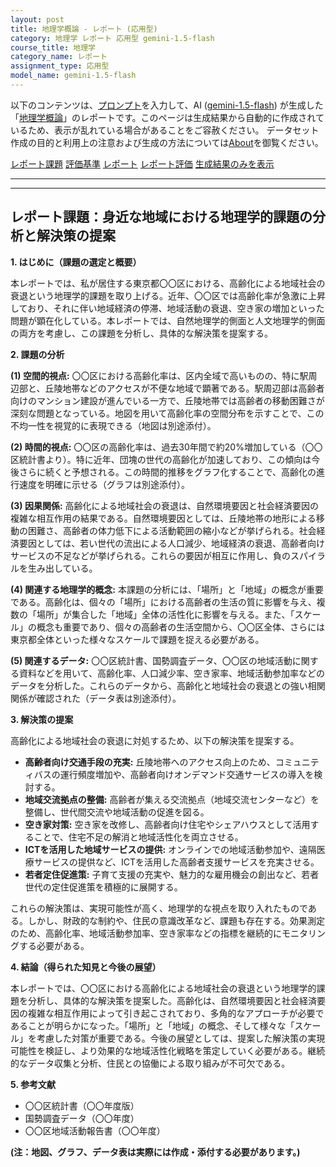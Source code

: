 ```yaml
---
layout: post
title: 地理学概論 - レポート (応用型)
category: 地理学 レポート 応用型 gemini-1.5-flash
course_title: 地理学
category_name: レポート
assignment_type: 応用型
model_name: gemini-1.5-flash
---
```


以下のコンテンツは、[プロンプト](http://127.0.0.1:8000/generated/地理学/gemini-1.5-flash/prompt_レポート-応用型.md)を入力して、AI ([gemini-1.5-flash](contents/gemini-1.5-flash)) が生成した「[地理学概論](/contents/地理学/)」のレポートです。このページは生成結果から自動的に作成されているため、表示が乱れている場合があることをご容赦ください。
データセット作成の目的と利用上の注意および生成の方法については[About](/About)を御覧ください。

[レポート課題](../レポート課題-応用型)
[評価基準](../評価基準-応用型)
[レポート](../レポート-応用型)
[レポート評価](../レポート評価-応用型)
[生成結果のみを表示](http://127.0.0.1:8000/generated/地理学/gemini-1.5-flash/レポート-応用型.md)
  

***
***
  
## レポート課題：身近な地域における地理学的課題の分析と解決策の提案

**1. はじめに（課題の選定と概要）**

本レポートでは、私が居住する東京都〇〇区における、高齢化による地域社会の衰退という地理学的課題を取り上げる。近年、〇〇区では高齢化率が急激に上昇しており、それに伴い地域経済の停滞、地域活動の衰退、空き家の増加といった問題が顕在化している。本レポートでは、自然地理学的側面と人文地理学的側面の両方を考慮し、この課題を分析し、具体的な解決策を提案する。

**2. 課題の分析**

**(1) 空間的視点:** 〇〇区における高齢化率は、区内全域で高いものの、特に駅周辺部と、丘陵地帯などのアクセスが不便な地域で顕著である。駅周辺部は高齢者向けのマンション建設が進んでいる一方で、丘陵地帯では高齢者の移動困難さが深刻な問題となっている。地図を用いて高齢化率の空間分布を示すことで、この不均一性を視覚的に表現できる（地図は別途添付）。

**(2) 時間的視点:** 〇〇区の高齢化率は、過去30年間で約20%増加している（〇〇区統計書より）。特に近年、団塊の世代の高齢化が加速しており、この傾向は今後さらに続くと予想される。この時間的推移をグラフ化することで、高齢化の進行速度を明確に示せる（グラフは別途添付）。

**(3) 因果関係:** 高齢化による地域社会の衰退は、自然環境要因と社会経済要因の複雑な相互作用の結果である。自然環境要因としては、丘陵地帯の地形による移動の困難さ、高齢者の体力低下による活動範囲の縮小などが挙げられる。社会経済要因としては、若い世代の流出による人口減少、地域経済の衰退、高齢者向けサービスの不足などが挙げられる。これらの要因が相互に作用し、負のスパイラルを生み出している。

**(4) 関連する地理学的概念:** 本課題の分析には、「場所」と「地域」の概念が重要である。高齢化は、個々の「場所」における高齢者の生活の質に影響を与え、複数の「場所」が集合した「地域」全体の活性化に影響を与える。また、「スケール」の概念も重要であり、個々の高齢者の生活空間から、〇〇区全体、さらには東京都全体といった様々なスケールで課題を捉える必要がある。

**(5) 関連するデータ:** 〇〇区統計書、国勢調査データ、〇〇区の地域活動に関する資料などを用いて、高齢化率、人口減少率、空き家率、地域活動参加率などのデータを分析した。これらのデータから、高齢化と地域社会の衰退との強い相関関係が確認された（データ表は別途添付）。


**3. 解決策の提案**

高齢化による地域社会の衰退に対処するため、以下の解決策を提案する。

* **高齢者向け交通手段の充実:**  丘陵地帯へのアクセス向上のため、コミュニティバスの運行頻度増加や、高齢者向けオンデマンド交通サービスの導入を検討する。
* **地域交流拠点の整備:**  高齢者が集える交流拠点（地域交流センターなど）を整備し、世代間交流や地域活動の促進を図る。
* **空き家対策:**  空き家を改修し、高齢者向け住宅やシェアハウスとして活用することで、住宅不足の解消と地域活性化を両立させる。
* **ICTを活用した地域サービスの提供:**  オンラインでの地域活動参加や、遠隔医療サービスの提供など、ICTを活用した高齢者支援サービスを充実させる。
* **若者定住促進策:**  子育て支援の充実や、魅力的な雇用機会の創出など、若者世代の定住促進策を積極的に展開する。


これらの解決策は、実現可能性が高く、地理学的な視点を取り入れたものである。しかし、財政的な制約や、住民の意識改革など、課題も存在する。効果測定のため、高齢化率、地域活動参加率、空き家率などの指標を継続的にモニタリングする必要がある。


**4. 結論（得られた知見と今後の展望）**

本レポートでは、〇〇区における高齢化による地域社会の衰退という地理学的課題を分析し、具体的な解決策を提案した。高齢化は、自然環境要因と社会経済要因の複雑な相互作用によって引き起こされており、多角的なアプローチが必要であることが明らかになった。「場所」と「地域」の概念、そして様々な「スケール」を考慮した対策が重要である。今後の展望としては、提案した解決策の実現可能性を検証し、より効果的な地域活性化戦略を策定していく必要がある。継続的なデータ収集と分析、住民との協働による取り組みが不可欠である。


**5. 参考文献**

* 〇〇区統計書（〇〇年度版）
* 国勢調査データ（〇〇年度）
* 〇〇区地域活動報告書（〇〇年度）


**(注：地図、グラフ、データ表は実際には作成・添付する必要があります。)**
